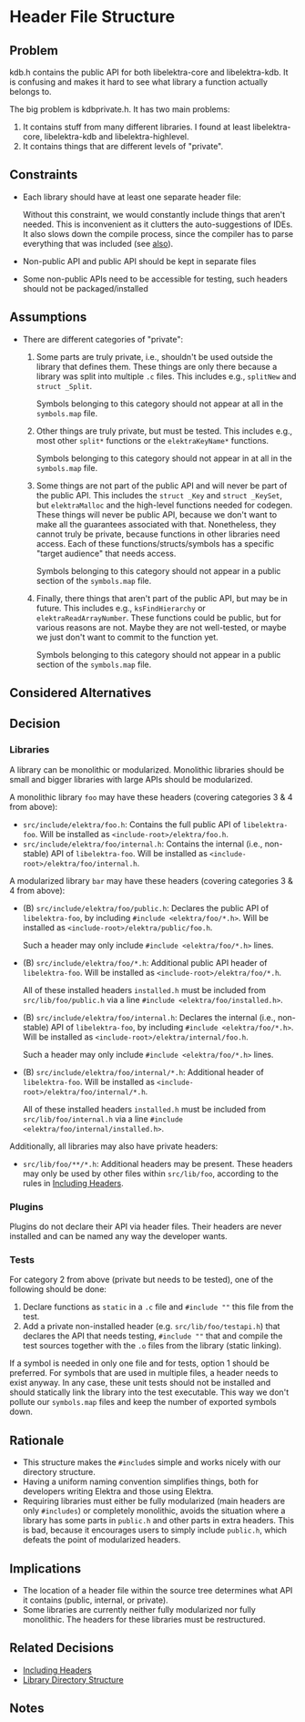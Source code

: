 # Header File Structure

## Problem

kdb.h contains the public API for both libelektra-core and libelektra-kdb.
It is confusing and makes it hard to see what library a function actually belongs to.

The big problem is kdbprivate.h. It has two main problems:

1. It contains stuff from many different libraries. I found at least libelektra-core, libelektra-kdb and libelektra-highlevel.
2. It contains things that are different levels of "private".

## Constraints

- Each library should have at least one separate header file:

  Without this constraint, we would constantly include things that aren't needed.
  This is inconvenient as it clutters the auto-suggestions of IDEs.
  It also slows down the compile process, since the compiler has to parse everything that was included (see [also](https://lore.kernel.org/lkml/YdIfz+LMewetSaEB@gmail.com/T/)).

- Non-public API and public API should be kept in separate files
- Some non-public APIs need to be accessible for testing, such headers should not be packaged/installed

## Assumptions

- There are different categories of "private":

  1.  Some parts are truly private, i.e., shouldn't be used outside the library that defines them.
      These things are only there because a library was split into multiple `.c` files.
      This includes e.g., `splitNew` and `struct _Split`.

      Symbols belonging to this category should not appear at all in the `symbols.map` file.

  2.  Other things are truly private, but must be tested.
      This includes e.g., most other `split*` functions or the `elektraKeyName*` functions.

      Symbols belonging to this category should not appear in at all in the `symbols.map` file.

  3.  Some things are not part of the public API and will never be part of the public API.
      This includes the `struct _Key` and `struct _KeySet`, but `elektraMalloc` and the high-level functions needed for codegen.
      These things will never be public API, because we don't want to make all the guarantees associated with that.
      Nonetheless, they cannot truly be private, because functions in other libraries need access.
      Each of these functions/structs/symbols has a specific "target audience" that needs access.

      Symbols belonging to this category should not appear in a public section of the `symbols.map` file.

  4.  Finally, there things that aren't part of the public API, but may be in future.
      This includes e.g., `ksFindHierarchy` or `elektraReadArrayNumber`.
      These functions could be public, but for various reasons are not.
      Maybe they are not well-tested, or maybe we just don't want to commit to the function yet.

      Symbols belonging to this category should not appear in a public section of the `symbols.map` file.

## Considered Alternatives

## Decision

### Libraries

A library can be monolithic or modularized.
Monolithic libraries should be small and bigger libraries with large APIs should be modularized.

A monolithic library `foo` may have these headers (covering categories 3 & 4 from above):

- `src/include/elektra/foo.h`:
  Contains the full public API of `libelektra-foo`.
  Will be installed as `<include-root>/elektra/foo.h`.
- `src/include/elektra/foo/internal.h`:
  Contains the internal (i.e., non-stable) API of `libelektra-foo`.
  Will be installed as `<include-root>/elektra/foo/internal.h`.

A modularized library `bar` may have these headers (covering categories 3 & 4 from above):

- (B) `src/include/elektra/foo/public.h`:
  Declares the public API of `libelektra-foo`, by including `#include <elektra/foo/*.h>`.
  Will be installed as `<include-root>/elektra/public/foo.h`.

  Such a header may only include `#include <elektra/foo/*.h>` lines.

- (B) `src/include/elektra/foo/*.h`:
  Additional public API header of `libelektra-foo`.
  Will be installed as `<include-root>/elektra/foo/*.h`.

  All of these installed headers `installed.h` must be included from `src/lib/foo/public.h` via a line `#include <elektra/foo/installed.h>`.

- (B) `src/include/elektra/foo/internal.h`:
  Declares the internal (i.e., non-stable) API of `libelektra-foo`, by including `#include <elektra/foo/*.h>`.
  Will be installed as `<include-root>/elektra/internal/foo.h`.

  Such a header may only include `#include <elektra/foo/*.h>` lines.

- (B) `src/include/elektra/foo/internal/*.h`:
  Additional header of `libelektra-foo`.
  Will be installed as `<include-root>/elektra/foo/internal/*.h`.

  All of these installed headers `installed.h` must be included from `src/lib/foo/internal.h` via a line `#include <elektra/foo/internal/installed.h>`.

Additionally, all libraries may also have private headers:

- `src/lib/foo/**/*.h`:
  Additional headers may be present.
  These headers may only be used by other files within `src/lib/foo`, according to the rules in [Including Headers](header_include.md).

### Plugins

Plugins do not declare their API via header files.
Their headers are never installed and can be named any way the developer wants.

### Tests

For category 2 from above (private but needs to be tested), one of the following should be done:

1. Declare functions as `static` in a `.c` file and `#include ""` this file from the test.
2. Add a private non-installed header (e.g. `src/lib/foo/testapi.h`) that declares the API that needs testing, `#include ""` that and compile the test sources together with the `.o` files from the library (static linking).

If a symbol is needed in only one file and for tests, option 1 should be preferred.
For symbols that are used in multiple files, a header needs to exist anyway.
In any case, these unit tests should not be installed and should statically link the library into the test executable.
This way we don't pollute our `symbols.map` files and keep the number of exported symbols down.

## Rationale

- This structure makes the `#include`s simple and works nicely with our directory structure.
- Having a uniform naming convention simplifies things, both for developers writing Elektra and those using Elektra.
- Requiring libraries must either be fully modularized (main headers are only `#includes`) or completely monolithic, avoids the situation where a library has some parts in `public.h` and other parts in extra headers.
  This is bad, because it encourages users to simply include `public.h`, which defeats the point of modularized headers.

## Implications

- The location of a header file within the source tree determines what API it contains (public, internal, or private).
- Some libraries are currently neither fully modularized nor fully monolithic.
  The headers for these libraries must be restructured.

## Related Decisions

- [Including Headers](header_include.md)
- [Library Directory Structure](library_directory_structure.md)

## Notes
